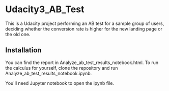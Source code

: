 # Udacity3_AB_Test #

This is a Udacity project performing an AB test for a sample group of users, deciding whether the conversion rate is higher for the new landing page or the old one.

## Installation ##
You can find the report in Analyze_ab_test_results_notebook.html. To run the calculus for yourself, clone the repository and run  Analyze_ab_test_results_notebook.ipynb.

You'll need Jupyter notebook to open the ipynb file.
